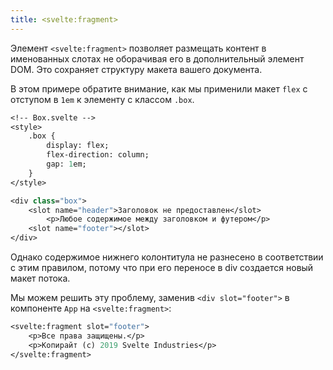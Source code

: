 ```yaml
---
title: <svelte:fragment>
---
```


Элемент `<svelte:fragment>` позволяет размещать контент в именованных слотах не оборачивая его в дополнительный элемент DOM. Это сохраняет структуру макета вашего документа.

В этом примере обратите внимание, как мы применили макет `flex` с отступом в `1em` к элементу с классом `.box`.

```sv
<!-- Box.svelte -->
<style>
    .box {		
        display: flex;
        flex-direction: column;
        gap: 1em;
    }
</style>

<div class="box">
    <slot name="header">Заголовок не предоставлен</slot>
        <p>Любое содержимое между заголовком и футером</p>
    <slot name="footer"></slot>
</div>
```

Однако содержимое нижнего колонтитула не разнесено в соответствии с этим правилом, потому что при его переносе в div создается новый макет потока.

Мы можем решить эту проблему, заменив `<div slot="footer">` в компоненте `App` на `<svelte:fragment>`:

```sv
<svelte:fragment slot="footer">
    <p>Все права защищены.</p>
    <p>Копирайт (c) 2019 Svelte Industries</p>
</svelte:fragment>
```